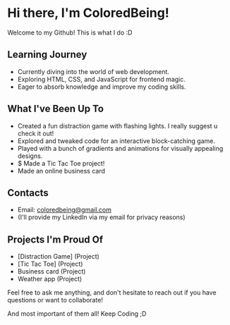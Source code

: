 # Hi there, I'm ColoredBeing!

Welcome to my Github! This is what I do :D

## Learning Journey 

- Currently diving into the world of web development.
- Exploring HTML, CSS, and JavaScript for frontend magic.
- Eager to absorb knowledge and improve my coding skills.

## What I've Been Up To 

-  Created a fun distraction game with flashing lights. I really suggest u check it out!
-  Explored and tweaked code for an interactive block-catching game.
-  Played with a bunch of gradients and animations for visually appealing designs.
- $ Made a Tic Tac Toe project!
- Made an online business card

## Contacts

-  Email: coloredbeing@gmail.com
-  (I'll provide my LinkedIn via my email for privacy reasons)

## Projects I'm Proud Of 

- [Distraction Game] (Project)
- [Tic Tac Toe] (Project)
- Business card (Project)
- Weather app (Project)

Feel free to ask me anything, and don't hesitate to reach out if you have questions or want to collaborate!

And most important of them all!
Keep Coding ;D
